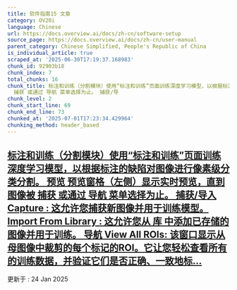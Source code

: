 ```yaml
---
title: 软件指南15 文章
category: OV20i
language: Chinese
url: https://docs.overview.ai/docs/zh-cn/software-setup
source_page: https://docs.overview.ai/docs/zh-cn/user-manual
parent_category: Chinese Simplified, People's Republic of China
is_individual_article: true
scraped_at: '2025-06-30T17:19:37.168983'
chunk_id: 92903b18
chunk_index: 7
total_chunks: 16
chunk_title: 标注和训练（分割模块）使用“标注和训练”页面训练深度学习模型，以根据标注的缺陷对图像进行像素级分类分割。 预览 预览窗格（左侧）显示实时预览，直到图像被
  捕获 或通过 导航 菜单选择为止。 捕获/导
chunk_level: 2
chunk_start_line: 69
chunk_end_line: 73
chunked_at: '2025-07-01T17:23:34.429964'
chunking_method: header_based
---
```


## [标注和训练（分割模块）使用“标注和训练”页面训练深度学习模型，以根据标注的缺陷对图像进行像素级分类分割。 预览 预览窗格（左侧）显示实时预览，直到图像被 捕获 或通过 导航 菜单选择为止。 捕获/导入 Capture : 这允许您捕获新图像并用于训练模型。 Import From Library : 这允许您从 库 中添加已存储的图像并用于训练。 导航 View All ROIs: 该窗口显示从母图像中裁剪的每个标记的ROI。它让您轻松查看所有的训练数据，并验证它们是否正确、一致地标...](/docs/zh-cn/segmentation-block)

更新于 : 24 Jan 2025
